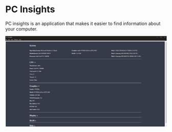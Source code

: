 # PC Insights

PC insights is an application that makes it easier to find information about your computer.

![Screenshot](./assets/screen.png "Title")
